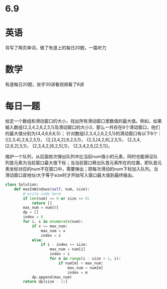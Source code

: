 # 6.9

# 英语

背写了两页单词，做了有道上的每日20题，一篇听力

# 数学    

有道每日20题，张宇30讲看视频看了6讲

#  每日一题  

给定一个数组和滑动窗口的大小，找出所有滑动窗口里数值的最大值。例如，如果输入数组{2,3,4,2,6,2,5,1}及滑动窗口的大小3，那么一共存在6个滑动窗口，他们的最大值分别为{4,4,6,6,6,5}； 针对数组{2,3,4,2,6,2,5,1}的滑动窗口有以下6个： {[2,3,4],2,6,2,5,1}， {2,[3,4,2],6,2,5,1}， {2,3,[4,2,6],2,5,1}， {2,3,4,[2,6,2],5,1}， {2,3,4,2,[6,2,5],1}， {2,3,4,2,6,[2,5,1]}。

维护一个队列，从后面依次弹出队列中比当前num值小的元素，同时也能保证队列首元素为当前窗口最大值下标；当当前窗口移出队首元素所在的位置，即队首元素坐标对应的num不在窗口中，需要弹出；把每次滑动的num下标加入队列。当滑动窗口首地址i大于等于size时才开始写入窗口最大值到最终输出。

```python
class Solution:
    def maxInWindows(self, num, size):
        # write code here
        if len(num) == 0 or size == 0:
            return []
        max_num = num[0]
        dp = []
        index = 0
        for i, x in enumerate(num):
            if x >= max_num:
                max_num = x
                index = i
            else:
                if i - index >= size:
                    max_num = num[i]
                    index = i
                    for m in range(i - size + 1, i):
                        if num[m] > max_num:
                            max_num = num[m]
                            index = m
            dp.append(max_num)
        return dp[size - 1:]
```

